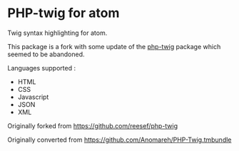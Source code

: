 # PHP-twig for atom

Twig syntax highlighting for atom.

This package is a fork with some update of the [php-twig](https://github.com/reesef/php-twig) package which seemed to be abandoned.

Languages supported :
* HTML
* CSS
* Javascript
* JSON
* XML

Originally forked from https://github.com/reesef/php-twig

Originally converted from https://github.com/Anomareh/PHP-Twig.tmbundle
